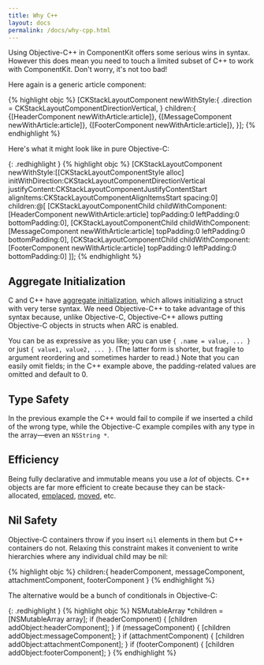 ```yaml
---
title: Why C++
layout: docs
permalink: /docs/why-cpp.html
---
```

Using Objective-C++ in ComponentKit offers some serious wins in syntax. However this does mean you need to touch a limited subset of C++ to work with ComponentKit.  Don't worry, it's not too bad!

Here again is a generic article component:

{% highlight objc %}
[CKStackLayoutComponent 
 newWithStyle:{
  .direction = CKStackLayoutComponentDirectionVertical,
 } 
 children:{
   {[HeaderComponent newWithArticle:article]},
   {[MessageComponent newWithArticle:article]},
   {[FooterComponent newWithArticle:article]},
 }];
{% endhighlight %}

Here's what it might look like in pure Objective-C:

{: .redhighlight }
{% highlight objc %}
[CKStackLayoutComponent newWithStyle:[[CKStackLayoutComponentStyle alloc] initWithDirection:CKStackLayoutComponentDirectionVertical
                                                                             justifyContent:CKStackLayoutComponentJustifyContentStart
                                                                                 alignItems:CKStackLayoutComponentAlignItemsStart
                                                                                    spacing:0]
                            children:@[
  [CKStackLayoutComponentChild childWithComponent:[HeaderComponent newWithArticle:article]
                                       topPadding:0
                                      leftPadding:0
                                    bottomPadding:0],
  [CKStackLayoutComponentChild childWithComponent:[MessageComponent newWithArticle:article]
                                       topPadding:0
                                      leftPadding:0
                                    bottomPadding:0],
  [CKStackLayoutComponentChild childWithComponent:[FooterComponent newWithArticle:article]
                                       topPadding:0
                                      leftPadding:0
                                    bottomPadding:0]
]];
{% endhighlight %}

## Aggregate Initialization

C and C++ have [aggregate initialization](http://en.cppreference.com/w/cpp/language/aggregate_initialization), which allows initializing a struct with very terse syntax. We need Objective-C++ to take advantage of this syntax because, unlike Objective-C, Objective-C++ allows putting Objective-C objects in structs when ARC is enabled.

You can be as expressive as you like; you can use `{ .name = value, ... }` or just `{ value1, value2, ... }`. (The latter form is shorter, but fragile to argument reordering and sometimes harder to read.) Note that you can easily omit fields; in the C++ example above, the padding-related values are omitted and default to 0.

## Type Safety

In the previous example the C++ would fail to compile if we inserted a child of the wrong type, while the Objective-C example compiles with any type in the array—even an `NSString *`.

## Efficiency

Being fully declarative and immutable means you use a *lot* of objects. C++ objects are far more efficient to create because they can be stack-allocated, [emplaced](http://stackoverflow.com/questions/4303513/push-back-vs-emplace-back), [moved](http://www.cprogramming.com/c++11/rvalue-references-and-move-semantics-in-c++11.html), etc.

## Nil Safety

Objective-C containers throw if you insert `nil` elements in them but C++ containers do not. Relaxing this constraint makes it convenient to write hierarchies where any individual child may be nil:

{% highlight objc %}
  children:{
    headerComponent,
    messageComponent,
    attachmentComponent,
    footerComponent
  }
{% endhighlight %}

The alternative would be a bunch of conditionals in Objective-C:

{: .redhighlight }
{% highlight objc %}
NSMutableArray *children = [NSMutableArray array];
if (headerComponent) {
  [children addObject:headerComponent];
}
if (messageComponent) {
  [children addObject:messageComponent];
}
if (attachmentComponent) {
  [children addObject:attachmentComponent];
}
if (footerComponent) {
  [children addObject:footerComponent];
}
{% endhighlight %}
